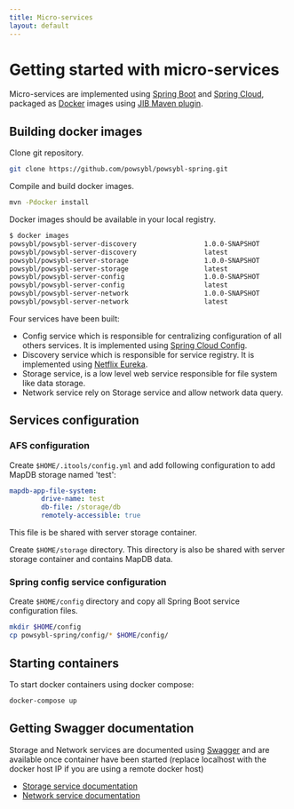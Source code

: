 ```yaml
---
title: Micro-services
layout: default
---
```


# Getting started  with micro-services

Micro-services are implemented using [Spring Boot](https://spring.io/projects/spring-boot) and [Spring Cloud](https://spring.io/projects/spring-cloud), packaged as [Docker](https://www.docker.com/) images using [JIB Maven plugin](https://github.com/GoogleContainerTools/jib/tree/master/jib-maven-plugin).

## Building docker images

Clone git repository.

```bash
git clone https://github.com/powsybl/powsybl-spring.git
```

Compile and build docker images.

```bash
mvn -Pdocker install
```

Docker images should be available in your local registry.

```bash
$ docker images
powsybl/powsybl-server-discovery                 1.0.0-SNAPSHOT                   b4aa78912a87        49 years ago        163.7 MB
powsybl/powsybl-server-discovery                 latest                           b4aa78912a87        49 years ago        163.7 MB
powsybl/powsybl-server-storage                   1.0.0-SNAPSHOT                   5d5dfdc64985        49 years ago        170.9 MB
powsybl/powsybl-server-storage                   latest                           5d5dfdc64985        49 years ago        170.9 MB
powsybl/powsybl-server-config                    1.0.0-SNAPSHOT                   33056b76b8a1        49 years ago        145.8 MB
powsybl/powsybl-server-config                    latest                           33056b76b8a1        49 years ago        145.8 MB
powsybl/powsybl-server-network                   1.0.0-SNAPSHOT                   c6d5501e3af9        49 years ago        188.1 MB
powsybl/powsybl-server-network                   latest                           c6d5501e3af9        49 years ago        188.1 MB
```

Four services have been built:
 - Config service which is responsible for centralizing configuration of all others services. It is implemented using [Spring Cloud Config](https://spring.io/projects/spring-cloud-config).
 - Discovery service which is responsible for service registry. It is implemented using [Netflix Eureka](https://github.com/Netflix/eureka).
 - Storage service, is a low level web service responsible for file system like data storage.
 - Network service rely on Storage service and allow network data query.

## Services configuration

### AFS configuration

Create `$HOME/.itools/config.yml` and add following configuration to add MapDB storage named 'test':

```yaml
mapdb-app-file-system:
        drive-name: test
        db-file: /storage/db
        remotely-accessible: true
```

This file is be shared with server storage container.

Create `$HOME/storage` directory. This directory is also be shared with server storage container and contains MapDB data.

### Spring config service configuration

Create `$HOME/config` directory and copy all Spring Boot service configuration files.

```bash
mkdir $HOME/config
cp powsybl-spring/config/* $HOME/config/
```

## Starting containers

To start docker containers using docker compose:

```bash
docker-compose up
```

## Getting Swagger documentation

Storage and Network services are documented using [Swagger](https://swagger.io/) and are available once container have been started (replace localhost with the docker host IP if you are using a remote docker host)
 - [Storage service documentation](http://localhost:8090/swagger-ui.html)
 - [Network service documentation](http://localhost:8091/swagger-ui.html)
